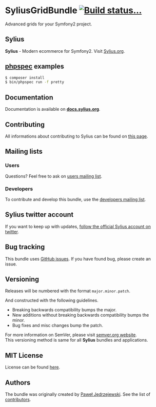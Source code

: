 SyliusGridBundle [![Build status...](https://secure.travis-ci.org/Sylius/SyliusGridBundle.png?branch=master)](http://travis-ci.org/Sylius/SyliusGridBundle)
================

Advanced grids for your Symfony2 project.

Sylius
------

**Sylius** - Modern ecommerce for Symfony2. Visit [Sylius.org](http://sylius.org).

[phpspec](http://phpspec.net) examples
--------------------------------------

```bash
$ composer install
$ bin/phpspec run -f pretty
```

Documentation
-------------

Documentation is available on [**docs.sylius.org**](http://docs.sylius.org).

Contributing
------------

All informations about contributing to Sylius can be found on [this page](http://docs.sylius.org/en/latest/contributing/index.html).

Mailing lists
-------------

### Users

Questions? Feel free to ask on [users mailing list](http://groups.google.com/group/sylius).

### Developers

To contribute and develop this bundle, use the [developers mailing list](http://groups.google.com/group/sylius-dev).

Sylius twitter account
----------------------

If you want to keep up with updates, [follow the official Sylius account on twitter](http://twitter.com/Sylius).

Bug tracking
------------

This bundle uses [GitHub issues](https://github.com/Sylius/Sylius/issues).
If you have found bug, please create an issue.

Versioning
----------

Releases will be numbered with the format `major.minor.patch`.

And constructed with the following guidelines.

* Breaking backwards compatibility bumps the major.
* New additions without breaking backwards compatibility bumps the minor.
* Bug fixes and misc changes bump the patch.

For more information on SemVer, please visit [semver.org website](http://semver.org/).  
This versioning method is same for all **Sylius** bundles and applications.

MIT License
-----------

License can be found [here](https://github.com/Sylius/SyliusGridBundle/blob/master/Resources/meta/LICENSE).

Authors
-------

The bundle was originally created by [Paweł Jędrzejewski](https://twitter.com/pjedrzejewski).
See the list of [contributors](https://github.com/Sylius/SyliusGridBundle/contributors).
